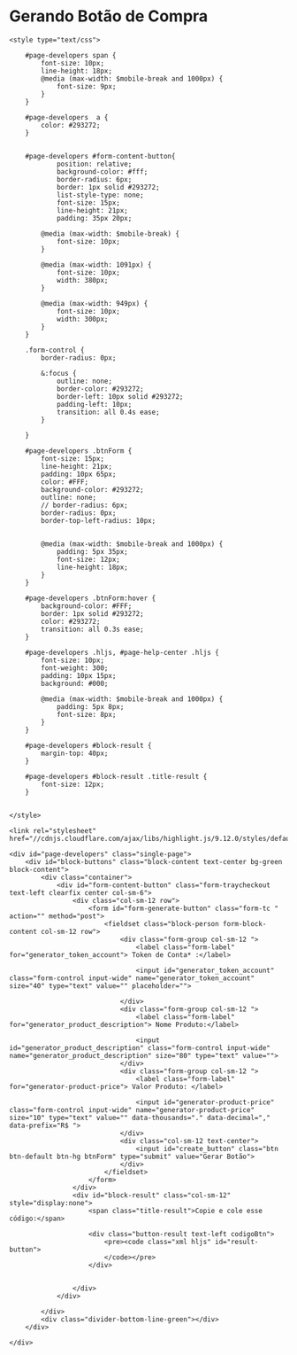 # Gerando Botão de Compra


<body>
    <head>

    <style type="text/css">

        #page-developers span {
            font-size: 10px;
            line-height: 18px;
            @media (max-width: $mobile-break and 1000px) { 
                font-size: 9px;
            }
        }

        #page-developers  a {
            color: #293272;
        }
        

        #page-developers #form-content-button{
                position: relative;
                background-color: #fff;
                border-radius: 6px;
                border: 1px solid #293272;
                list-style-type: none;
                font-size: 15px;
                line-height: 21px;
                padding: 35px 20px;

            @media (max-width: $mobile-break) {
                font-size: 10px;            
            }   

            @media (max-width: 1091px) {
                font-size: 10px;            
                width: 380px;
            }   

            @media (max-width: 949px) {
                font-size: 10px;            
                width: 300px;
            }           
        }
        
        .form-control {
            border-radius: 0px;

            &:focus {
                outline: none;
                border-color: #293272;
                border-left: 10px solid #293272;
                padding-left: 10px;
                transition: all 0.4s ease; 
            }           

        }   
        
        #page-developers .btnForm {
            font-size: 15px;
            line-height: 21px;
            padding: 10px 65px;
            color: #FFF;
            background-color: #293272;
            outline: none;
            // border-radius: 6px;
            border-radius: 0px;
            border-top-left-radius: 10px;


            @media (max-width: $mobile-break and 1000px) {
                padding: 5px 35px;
                font-size: 12px;
                line-height: 18px;
            }
        }

        #page-developers .btnForm:hover {
            background-color: #FFF;
            border: 1px solid #293272;
            color: #293272;
            transition: all 0.3s ease;      
        }
        
        #page-developers .hljs, #page-help-center .hljs {
            font-size: 10px;
            font-weight: 300;
            padding: 10px 15px;
            background: #000;           
                    
            @media (max-width: $mobile-break and 1000px) {
                padding: 5px 8px;
                font-size: 8px;
            }               
        }

        #page-developers #block-result {
            margin-top: 40px;
        }

        #page-developers #block-result .title-result {
            font-size: 12px;        
        }    


    </style>

    <link rel="stylesheet" href="//cdnjs.cloudflare.com/ajax/libs/highlight.js/9.12.0/styles/default.min.css">    

</head>

    <div id="page-developers" class="single-page">
        <div id="block-buttons" class="block-content text-center bg-green block-content">
            <div class="container">
                <div id="form-content-button" class="form-traycheckout text-left clearfix center col-sm-6">
                    <div class="col-sm-12 row">
                        <form id="form-generate-button" class="form-tc " action="" method="post">
                            <fieldset class="block-person form-block-content col-sm-12 row">
                                <div class="form-group col-sm-12 ">
                                    <label class="form-label" for="generator_token_account"> Token de Conta* :</label>

                                    <input id="generator_token_account" class="form-control input-wide" name="generator_token_account" size="40" type="text" value="" placeholder="">

                                </div>
                                <div class="form-group col-sm-12 ">
                                    <label class="form-label" for="generator_product_description"> Nome Produto:</label>

                                    <input id="generator_product_description" class="form-control input-wide" name="generator_product_description" size="80" type="text" value="">
                                </div>
                                <div class="form-group col-sm-12 ">
                                    <label class="form-label" for="generator-product-price"> Valor Produto: </label>

                                    <input id="generator-product-price" class="form-control input-wide" name="generator-product-price" size="10" type="text" value="" data-thousands="." data-decimal="," data-prefix="R$ ">
                                </div>
                                <div class="col-sm-12 text-center">
                                    <input id="create_button" class="btn btn-default btn-hg btnForm" type="submit" value="Gerar Botão">
                                </div>
                            </fieldset>
                        </form>
                    </div>
                    <div id="block-result" class="col-sm-12" style="display:none">
                        <span class="title-result">Copie e cole esse código:</span>

                        <div class="button-result text-left codigoBtn">
                            <pre><code class="xml hljs" id="result-button">
                            </code></pre>
                        </div>


                    </div>
                </div>         

            </div>
            <div class="divider-bottom-line-green"></div>
        </div>

    </div>
</body>

<script src="/js/highlight.pack.js"></script>         

<script src="https://code.jquery.com/jquery-3.3.1.slim.min.js" integrity="sha384-q8i/X+965DzO0rT7abK41JStQIAqVgRVzpbzo5smXKp4YfRvH+8abtTE1Pi6jizo" crossorigin="anonymous"></script>
<script src="https://cdnjs.cloudflare.com/ajax/libs/popper.js/1.14.3/umd/popper.min.js" integrity="sha384-ZMP7rVo3mIykV+2+9J3UJ46jBk0WLaUAdn689aCwoqbBJiSnjAK/l8WvCWPIPm49" crossorigin="anonymous"></script>
<script src="https://stackpath.bootstrapcdn.com/bootstrap/4.1.1/js/bootstrap.min.js" integrity="sha384-smHYKdLADwkXOn1EmN1qk/HfnUcbVRZyYmZ4qpPea6sjB/pTJ0euyQp0Mk8ck+5T" crossorigin="anonymous"></script>

<script>
  if (!String.prototype.trim) {
    String.prototype.trim = function () {
      return this.replace(/^[suFEFFxA0]+|[suFEFFxA0]+$/g, '');
    };
  }
  function empty(mixed_var) {
    var undef, key, i, len;
    var emptyValues = [undef, null, false, 0, '', '0'];
    for (i = 0, len = emptyValues.length; i < len; i++) {
      if (mixed_var === emptyValues[i]) {
        return true;
      }
    }
    if (typeof mixed_var === 'object') {
      for (key in mixed_var) {
        return false;
      }
      return true;
    }
    return false;
  }

  document.addEventListener("DOMContentLoaded", function(event) {
    console.log(hljs)
      hljs.configure({tabReplace: '    '});
      hljs.initHighlightingOnLoad();

      jQuery('#generator-product-price').maskMoney();

      jQuery( "#form-generate-button" ).submit(function( event ) {
        var content = '<form id="form_pagamento" name="form_pagamento" method="post" target="blank" action="https://tc.intermediador.yapay.com.br/payment/transaction"> <input type="hidden" name="token_account" id="token_account" value="{TOKEN_ACCOUNT}"> <input type="hidden" name="transaction_product[][description]" id="product_description" value="{PRODUCT_DESCRIPTION}"> <input type="hidden" name="transaction_product[][quantity]" id="product_quantity" value="1"> <input type="hidden" name="transaction_product[][price_unit]" id="product_price" value="{PRODUCT_PRICE}"> <input type="hidden" name="transaction_product[][extra]" id="product_extra" value=""> <input type="image" src="http://integracao.traycheckout.com.br/btncomprar.png" value="Comprar" alt="Comprar" border="0"> </form>';
        var token = jQuery('#generator_token_account').val().trim();
        var product = jQuery('#generator_product_description').val().trim();
        var price = jQuery('#generator-product-price').val().replace('R$','').replace('.', '').replace(',', '.').trim();

        if( ( !empty(token) && token.length >= 5 )  && !empty(product) && !empty(price) ){
        var c = content.replace('{TOKEN_ACCOUNT}', token)
              .replace('{PRODUCT_DESCRIPTION}', product)
              .replace('{PRODUCT_PRICE}', price)
              .replace(/[u00A0-u9999<>&]/gim, function(i) { return '&#'+i.charCodeAt(0)+';'; });
          jQuery('#result-button').html( c );
          jQuery('pre code, .code').each(function(i, block) {
            hljs.highlightBlock(block);
          });

          jQuery('#block-result').fadeIn();
        }
        event.preventDefault();
      });
  });
</script>


